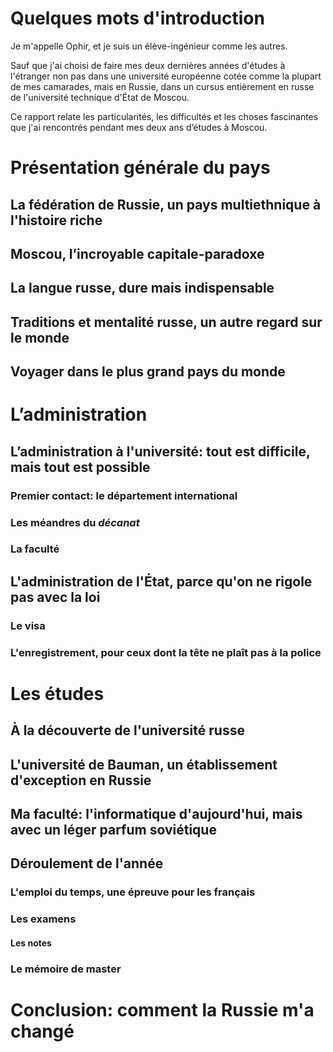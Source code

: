 # Quelques mots d'introduction
Je m'appelle Ophir, et je suis un élève-ingénieur comme les autres.

Sauf que j'ai choisi de faire mes deux dernières années d'études à
l'étranger non pas dans une université européenne cotée comme la
plupart de mes camarades, mais en Russie, dans un cursus entièrement
en russe de l'université technique d'État de Moscou.

Ce rapport relate les particularités, les difficultés et les 
choses fascinantes que j'ai rencontrés pendant mes deux ans
d’études à Moscou.

# Présentation générale du pays

## La fédération de Russie, un pays multiethnique à l'histoire riche
## Moscou, l’incroyable capitale-paradoxe
## La langue russe, dure mais indispensable
## Traditions et mentalité russe, un autre regard sur le monde
## Voyager dans le plus grand pays du monde

# L’administration

## L’administration à l'université: tout est difficile, mais tout est possible
### Premier contact: le département international
### Les méandres du *décanat*
### La faculté

## L'administration de l'État, parce qu'on ne rigole pas avec la loi
### Le visa
### L'enregistrement, pour ceux dont la tête ne plaît pas à la police

# Les études

## À la découverte de l'université russe

## L'université de Bauman, un établissement d'exception en Russie
## Ma faculté: l'informatique d'aujourd'hui, mais avec un léger parfum soviétique

## Déroulement de l'année
### L'emploi du temps, une épreuve pour les français
### Les examens
#### Les notes
### Le mémoire de master

# Conclusion: comment la Russie m'a changé
